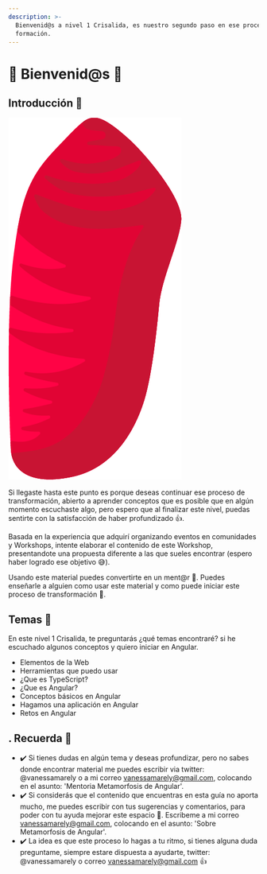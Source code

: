 ```yaml
---
description: >-
  Bienvenid@s a nivel 1 Crisalida, es nuestro segundo paso en ese proceso de
  formación.
---
```


# 🐚 Bienvenid@s 🐚

## Introducción 💪

![](../.gitbook/assets/crisalida.png)

Si llegaste hasta este punto  es porque deseas continuar ese proceso de transformación, abierto a aprender conceptos que es posible que en algún momento escuchaste algo, pero espero que al finalizar este nivel, puedas sentirte con la satisfacción de haber profundizado 👍.

Basada en la experiencia que adquirí organizando eventos en comunidades y Workshops, intente elaborar el contenido de este Workshop, presentandote una propuesta diferente a las que sueles encontrar \(espero haber logrado ese objetivo 😅\).

Usando este material puedes convertirte en un ment@r 💪. Puedes enseñarle a alguien como usar este material y como puede iniciar este proceso de transformación 👊.

## Temas 🤩

En este nivel 1 Crisalida, te preguntarás ¿qué temas encontraré? si he escuchado algunos conceptos y quiero iniciar en Angular.

* Elementos de la Web
* Herramientas que puedo usar
* ¿Que es TypeScript?
* ¿Que es Angular?
* Conceptos básicos en Angular
* Hagamos una aplicación en Angular
* Retos en Angular

## . Recuerda 👀

* ✔️ Si tienes dudas en algún tema y deseas profundizar, pero no sabes donde encontrar material me puedes escribir via twitter: @vanessamarely o a mi correo vanessamarely@gmail.com, colocando en el asunto: 'Mentoria Metamorfosis de Angular'.
* ✔️ Si considerás que el contenido que encuentras en esta guía no aporta mucho, me puedes escribir con tus sugerencias y comentarios, para poder con tu ayuda mejorar este espacio 💪. Escribeme a mi correo vanessamarely@gmail.com, colocando en el asunto: 'Sobre Metamorfosis de Angular'.
* ✔️ La idea es que este proceso lo hagas a tu ritmo, si tienes alguna duda preguntame, siempre estare dispuesta a ayudarte, twitter: @vanessamarely o correo vanessamarely@gmail.com 👍

